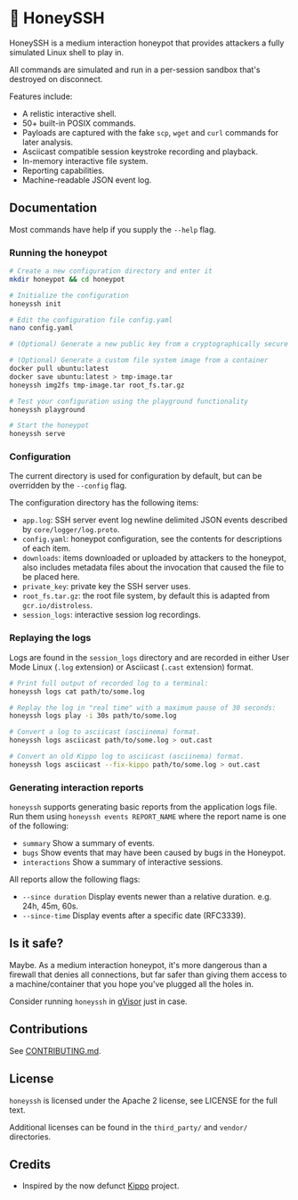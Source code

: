 # 🍯 HoneySSH

HoneySSH is a medium interaction honeypot that provides attackers a fully simulated 
Linux shell to play in.

All commands are simulated and run in a per-session sandbox that's destroyed on
disconnect.

Features include:

* A relistic interactive shell.
* 50+ built-in POSIX commands.
* Payloads are captured with the fake `scp`, `wget` and `curl` commands for later analysis.
* Asciicast compatible session keystroke recording and playback.
* In-memory interactive file system.
* Reporting capabilities.
* Machine-readable JSON event log.

## Documentation

Most commands have help if you supply the `--help` flag.

### Running the honeypot

```bash
# Create a new configuration directory and enter it
mkdir honeypot && cd honeypot

# Initialize the configuration
honeyssh init

# Edit the configuration file config.yaml
nano config.yaml

# (Optional) Generate a new public key from a cryptographically secure RNG

# (Optional) Generate a custom file system image from a container
docker pull ubuntu:latest
docker save ubuntu:latest > tmp-image.tar
honeyssh img2fs tmp-image.tar root_fs.tar.gz

# Test your configuration using the playground functionality
honeyssh playground

# Start the honeypot
honeyssh serve
```

### Configuration

The current directory is used for configuration by default, but can be
overridden by the `--config` flag.

The configuration directory has the following items:

* `app.log`: SSH server event log newline delimited JSON events described by
  `core/logger/log.proto`.
* `config.yaml`: honeypot configuration, see the contents for descriptions of
  each item.
* `downloads`: items downloaded or uploaded by attackers to the honeypot, also
  includes metadata files about the invocation that caused the file to be placed
  here.
* `private_key`: private key the SSH server uses.
* `root_fs.tar.gz`: the root file system, by default this is adapted from
  `gcr.io/distroless`.
* `session_logs`: interactive session log recordings.

### Replaying the logs

Logs are found in the `session_logs` directory and are recorded in either
User Mode Linux (`.log` extension) or Asciicast (`.cast` extension) format.

```bash
# Print full output of recorded log to a terminal:
honeyssh logs cat path/to/some.log

# Replay the log in "real time" with a maximum pause of 30 seconds:
honeyssh logs play -i 30s path/to/some.log

# Convert a log to asciicast (asciinema) format.
honeyssh logs asciicast path/to/some.log > out.cast

# Convert an old Kippo log to asciicast (asciinema) format.
honeyssh logs asciicast --fix-kippo path/to/some.log > out.cast
```

### Generating interaction reports

`honeyssh` supports generating basic reports from the application logs file.
Run them using `honeyssh events REPORT_NAME` where the report name is one of the
following:

* `summary` Show a summary of events.
* `bugs` Show events that may have been caused by bugs in the Honeypot.
* `interactions` Show a summary of interactive sessions.

All reports allow the following flags:

* `--since duration` Display events newer than a relative duration. e.g. 24h, 45m, 60s.
* `--since-time` Display events after a specific date (RFC3339).

## Is it safe?

Maybe. As a medium interaction honeypot, it's more dangerous than a firewall
that denies all connections, but far safer than giving them access to a
machine/container that you hope you've plugged all the holes in.

Consider running `honeyssh` in [gVisor](https://github.com/google/gvisor) just in
case.

## Contributions

See [CONTRIBUTING.md](CONTRIBUTING.md).

## License

`honeyssh` is licensed under the Apache 2 license, see LICENSE for the full text.

Additional licenses can be found in the `third_party/` and `vendor/`
directories.

## Credits

* Inspired by the now defunct [Kippo](https://www.honeynet.org/projects/old/kippo/) project.